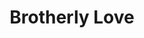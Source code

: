 ---
pid: LG182
title: Brotherly Love
location_transcription: Next to Love Park
zipcode: '19118'
outside_phl: 
neighborhood: Chestnut Hill
age: '16'
age_range: 13-19
instagram: 
image_file_name: LG_182.jpg
proposal_transcription: two faces connected in a heart
topic: Brotherly Love,Philadelphia,Love
topic_summary: 0, 0, 0
type: Sculpture Statue
keywords_other: love park, love statue, silhouettes
credit: Jane MacRae
image_labels: 
twitter: 
facebook: 
permalink: "/monuments/lg182/"
layout: item-page
---